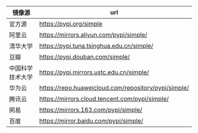 | 镜像源           | url                                                  |
| ---------------- | ---------------------------------------------------- |
| 官方源           | https://pypi.org/simple                              |
| 阿里云           | https://mirrors.aliyun.com/pypi/simple/              |
| 清华大学         | https://pypi.tuna.tsinghua.edu.cn/simple/            |
| 豆瓣             | https://pypi.douban.com/simple/                      |
| 中国科学技术大学 | https://pypi.mirrors.ustc.edu.cn/simple/             |
| 华为云           | https://repo.huaweicloud.com/repository/pypi/simple/ |
| 腾讯云           | https://mirrors.cloud.tencent.com/pypi/simple/       |
| 网易             | https://mirrors.163.com/pypi/simple/                 |
| 百度             | https://mirror.baidu.com/pypi/simple/                |
